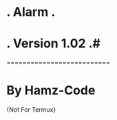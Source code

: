 # .     Alarm      .
# .  Version 1.02  .#
==========================
#  By Hamz-Code  #
{Not For Termux}
